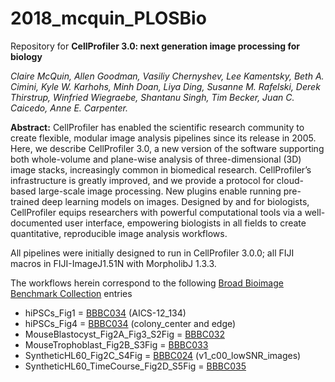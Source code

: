 # 2018_mcquin_PLOSBio

Repository for **CellProfiler 3.0: next generation image processing for biology**

*Claire McQuin, Allen Goodman, Vasiliy Chernyshev, Lee Kamentsky, Beth A. Cimini, Kyle W. Karhohs, Minh Doan, Liya Ding, Susanne M. Rafelski, Derek Thirstrup, Winfried Wiegraebe, Shantanu Singh, Tim Becker, Juan C. Caicedo, Anne E. Carpenter.*

**Abstract:** CellProfiler has enabled the scientific research community to create flexible, modular image analysis pipelines since its release in 2005. Here, we describe CellProfiler 3.0, a new version of the software supporting both whole-volume and plane-wise analysis of three-dimensional (3D) image stacks, increasingly common in biomedical research. CellProfiler’s infrastructure is greatly improved, and we provide a protocol for cloud-based large-scale image processing. New plugins enable running pre-trained deep learning models on images. Designed by and for biologists, CellProfiler equips researchers with powerful computational tools via a well-documented user interface, empowering biologists in all fields to create quantitative, reproducible image analysis workflows.

All pipelines were initially designed to run in CellProfiler 3.0.0; all FIJI macros in FIJI-ImageJ1.51N with MorpholibJ 1.3.3.

The workflows herein correspond to the following [Broad Bioimage Benchmark Collection](https://data.broadinstitute.org/bbbc/index.html) entries

* hiPSCs_Fig1 = [BBBC034](https://data.broadinstitute.org/bbbc/BBBC034/) (AICS-12_134)
* hiPSCs_Fig4 = [BBBC034](https://data.broadinstitute.org/bbbc/BBBC034/) (colony_center and edge)
* MouseBlastocyst_Fig2A_Fig3_S2Fig = [BBBC032](https://data.broadinstitute.org/bbbc/BBBC032)
* MouseTrophoblast_Fig2B_S3Fig = [BBBC033](https://data.broadinstitute.org/bbbc/BBBC033)
* SyntheticHL60_Fig2C_S4Fig = [BBBC024](https://data.broadinstitute.org/bbbc/BBBC024/) (v1_c00_lowSNR_images)
* SyntheticHL60_TimeCourse_Fig2D_S5Fig = [BBBC035](https://data.broadinstitute.org/bbbc/BBBC035) 
